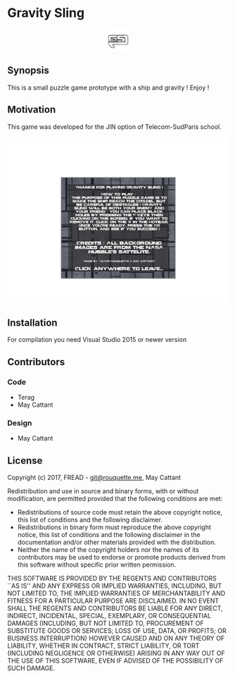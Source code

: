 # Gravity Sling

<p align="center">
  <img src="https://raw.githubusercontent.com/Terag/Gravity-Sling/master/Gravity%20Sling/icon.png" alt="Gravity Sling Logo" height="50">
</p>

## Synopsis

This is a small puzzle game prototype with a ship and gravity ! Enjoy !

## Motivation

This game was developed for the JIN option of Telecom-SudParis school.

<p align="center">
  <img src="https://raw.githubusercontent.com/Terag/Gravity-Sling/master/Gravity%20Sling/textures/options.png" alt="Gravity Sling Logo" weight="200">
</p>

## Installation

For compilation you need Visual Studio 2015 or newer version

## Contributors

### Code
  * Terag
  * May Cattant
  
### Design
   * May Cattant

## License

Copyright (c) 2017, FREAD - git@rouquette.me, May Cattant

Redistribution and use in source and binary forms, with or without
modification, are permitted provided that the following conditions are met:

* Redistributions of source code must retain the above copyright
  notice, this list of conditions and the following disclaimer.
* Redistributions in binary form must reproduce the above copyright
  notice, this list of conditions and the following disclaimer in the
  documentation and/or other materials provided with the distribution.
* Neither the name of the copyright holders nor the names of its contributors 
  may be used to endorse or promote products derived from this software without
  specific prior written permission.

THIS SOFTWARE IS PROVIDED BY THE REGENTS AND CONTRIBUTORS \`\`AS IS\'\' AND ANY
EXPRESS OR IMPLIED WARRANTIES, INCLUDING, BUT NOT LIMITED TO, THE IMPLIED
WARRANTIES OF MERCHANTABILITY AND FITNESS FOR A PARTICULAR PURPOSE ARE
DISCLAIMED. IN NO EVENT SHALL THE REGENTS AND CONTRIBUTORS BE LIABLE FOR ANY
DIRECT, INDIRECT, INCIDENTAL, SPECIAL, EXEMPLARY, OR CONSEQUENTIAL DAMAGES
(INCLUDING, BUT NOT LIMITED TO, PROCUREMENT OF SUBSTITUTE GOODS OR SERVICES;
LOSS OF USE, DATA, OR PROFITS; OR BUSINESS INTERRUPTION) HOWEVER CAUSED AND
ON ANY THEORY OF LIABILITY, WHETHER IN CONTRACT, STRICT LIABILITY, OR TORT
(INCLUDING NEGLIGENCE OR OTHERWISE) ARISING IN ANY WAY OUT OF THE USE OF THIS
SOFTWARE, EVEN IF ADVISED OF THE POSSIBILITY OF SUCH DAMAGE.
